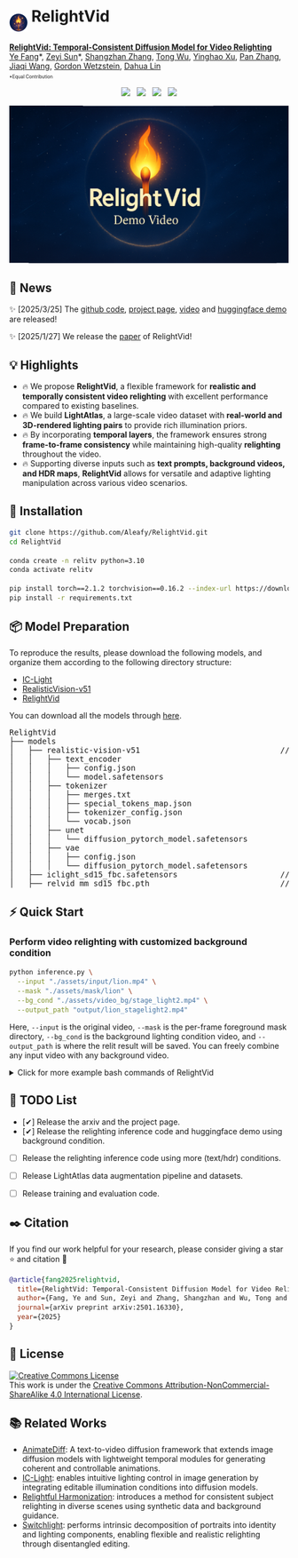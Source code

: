 # <img src="media/icon6.png" style="vertical-align: -18px;" :height="33px" width="33px"> RelightVid
<!-- # RelightVid -->

**[RelightVid: Temporal-Consistent Diffusion Model for Video Relighting](https://aleafy.github.io/relightvid/)**
</br>
[Ye Fang](https://github.com/Aleafy)\*,
[Zeyi Sun](https://github.com/SunzeY)\*,
[Shangzhan Zhang](https://zhanghe3z.github.io/),
[Tong Wu](https://wutong16.github.io/),
[Yinghao Xu](https://justimyhxu.github.io/),
[Pan Zhang](https://panzhang0212.github.io/),
[Jiaqi Wang](https://myownskyw7.github.io/),
[Gordon Wetzstein](https://web.stanford.edu/~gordonwz/),
[Dahua Lin](http://dahua.site/)

<p style="font-size: 0.6em; margin-top: -1em">*Equal Contribution</p>

<!-- <p align="center">
<a href="https://arxiv.org/abs/2501.16330"><img src="https://img.shields.io/badge/arXiv-Paper-<color>"></a>
<a href="https://sunzey.github.io/Make-it-Real"><img src="https://img.shields.io/badge/Project-Website-red"></a>
<a href="https://www.youtube.com/watch?v=_j-t8592GCM"><img src="https://img.shields.io/static/v1?label=Demo&message=Video&color=orange"></a>
<a href="" target='_blank'>
<img src="https://visitor-badge.laobi.icu/badge?page_id=Aleafy.RelightVid&left_color=gray&right_color=blue">
</a>
</p> -->

<!-- 🌐 🧭 🏠 🌟 ⭐-->

<!-- <div align="center" style="font-family: Arial, sans-serif;">
  <p>
    <a href="https://prmbench.github.io/" style="text-decoration: none; font-weight: bold;">🌻 Homepage</a> •
    <a href="https://arxiv.org/abs/2501.03124" style="text-decoration: none; font-weight: bold;">📑 Paper</a> •
    <a href="https://huggingface.co/datasets/hitsmy/PRMBench_Preview" style="text-decoration: none; font-weight: bold;">🤗 Demo</a> •
    <a href="xxx" style="text-decoration: none; font-weight: bold;"> 🎬 Video</a>
  </p>
</div> -->


<p align="center">
<a href="https://arxiv.org/abs/2501.16330"><img src="https://img.shields.io/badge/arXiv-Paper-<color>"></a> &nbsp;
<a href="https://aleafy.github.io/relightvid"><img src="https://img.shields.io/badge/Project-Website-red"></a> &nbsp;
<a href="https://www.youtube.com/watch?v=8yTOgCgMyIM"><img src="https://img.shields.io/static/v1?label=Demo&message=Video&color=orange"></a>  &nbsp;
<a href="https://huggingface.co/spaces/aleafy/RelightVid">
    <img src="https://img.shields.io/badge/%F0%9F%A4%97%20Hugging%20Face-Spaces-yellow">
  </a>
</p>




[![Click to watch](media/demo_video.png)](https://www.youtube.com/watch?v=8yTOgCgMyIM)



<!-- ![Demo](./assets/demo.gif) -->
<!-- ▶ [点击这里观看视频](https://files.catbox.moe/5kyifj.mp4) -->
<!-- [![点击播放视频](media/icon2.png)](https://files.catbox.moe/5kyifj.mp4) -->


## 📜 News
✨ [2025/3/25] The [github code](https://github.com/Aleafy/RelightVid), [project page](https://aleafy.github.io/relightvid/), [video](https://www.youtube.com/watch?v=8yTOgCgMyIM) and [huggingface demo](https://huggingface.co/spaces/aleafy/RelightVid) are released!

✨ [2025/1/27] We release the [paper](https://arxiv.org/abs/2501.16330) of RelightVid!

<!-- ## 💡 Highlights  
- 🔥 We propose **RelightVid**, a flexible framework for **realistic and temporally consistent video relighting** with excellent performance compared to existing baselines.  
- 🔥 We build **LightAtlas**, a large-scale video dataset with **real-world and 3D-rendered lighting pairs** to provide rich illumination priors.  
- 🔥 By incorporating **temporal layers**, the framework ensures strong **frame-to-frame consistency** while effectively preserving object albedo during the relighting process.  
- 🔥 Supporting diverse inputs such as **text prompts, background videos, and HDR maps**, **RelightVid** allows for versatile and adaptive lighting manipulation across various video scenarios. -->

## 💡 Highlights  
<!-- - 🔥 **RelightVid** introduces a flexible framework for **realistic and temporally consistent video relighting**, outperforming existing baselines with excellent performance across multiple metrics.   -->
<!-- - 🔥 A comprehensive **LightAtlas** dataset is created, combining **real-world and 3D-rendered lighting pairs** to provide a rich foundation of illumination priors.  -->
- 🔥 We propose **RelightVid**, a flexible framework for **realistic and temporally consistent video relighting** with excellent performance compared to existing baselines.  
- 🔥 We build **LightAtlas**, a large-scale video dataset with **real-world and 3D-rendered lighting pairs** to provide rich illumination priors.  
- 🔥 By incorporating **temporal layers**, the framework ensures strong **frame-to-frame consistency** while maintaining high-quality **relighting** throughout the video.  
- 🔥 Supporting diverse inputs such as **text prompts, background videos, and HDR maps**, **RelightVid** allows for versatile and adaptive lighting manipulation across various video scenarios.

<!-- 
## 👨‍💻 Todo
- [ ] Evaluation for Existed and Model-Generated Assets (both code & test assets)
- [ ] More Interactive Demos (huggingface, jupyter) 
- [x] Make-it-Real Pipeline Inference Code
- [x] Highly detailed Material Library annotations (generated by GPT-4V) 
- [x] Paper and Web Demos -->

## 💾 Installation

   ```bash
   git clone https://github.com/Aleafy/RelightVid.git
   cd RelightVid

   conda create -n relitv python=3.10 
   conda activate relitv
   
   pip install torch==2.1.2 torchvision==0.16.2 --index-url https://download.pytorch.org/whl/cu118
   pip install -r requirements.txt
   ```


## 📦 Model Preparation
<!-- To reproduce the results, please download the following models ([IC-Light](https://huggingface.co/lllyasviel/ic-light/tree/main), [RealisticVision-v51](https://huggingface.co/stablediffusionapi/realistic-vision-v51/tree/main), [RelightVid](https://huggingface.co/aleafy/RelightVid/tree/main)), and organize them according to the following directory structure: -->

To reproduce the results, please download the following models, and organize them according to the following directory structure:

- [IC-Light](https://huggingface.co/lllyasviel/ic-light/tree/main)
- [RealisticVision-v51](https://huggingface.co/stablediffusionapi/realistic-vision-v51/tree/main)
- [RelightVid](https://huggingface.co/aleafy/RelightVid/tree/main)

You can download all the models through [here]().
 <!-- 1. **Annotations**: in `data/material_lib/annotations` [folder](data/material_lib/annotations), include:
    - Highly-detailed descriptions by GPT-4V: offering thorough descriptions of the material’s visual characteristics and rich semantic information.
    - Category-tree: Divided into a hierarchical structure with coarse and fine granularity, it includes over 80 subcategories.
 2. **PBR Maps**: You can download the complete PBR data collection at [Huggingface](https://huggingface.co/datasets/gvecchio/MatSynth/tree/main), or download the data used in our project at [OpenXLab](https://openxlab.org.cn/datasets/YeFang/MatSynth/tree/main) (Recommended). (If you have any questions, please refer to [issue#5](https://github.com/Aleafy/Make_it_Real/issues/5))
 3. **Material Images(optinal)**: You can download the material images file [here](https://drive.google.com/file/d/1ob7CV6JiaqFyjuCzlmSnBuNRkzt2qMSG/view?usp=sharing), to check and visualize the material appearance. -->

<!-- <pre>
RelightVid
└── models
    └── realistic-vision-v51                              // stable diffusion base model
        └── text_encoder
            ├── config.json
            └── model.safetensors
        └── tokenizer
            ├── merges.txt
            ├── special_tokens_map.json
            ├── tokenizer_config.json
            └── vocab.json
        └── unet
            └── diffusion_pytorch_model.safetensors
        └── vae
            ├── config.json
            └── diffusion_pytorch_model.safetensors
    └── iclight_sd15_fbc.safetensors                      // ic-light weights
    └── relvid_mm_sd15_fbc.pth                            // relightvid motion weights
</pre> -->


<pre>
RelightVid
├── models
│   ├── realistic-vision-v51                              // stable diffusion base model
│   │   ├── text_encoder
│   │   │   ├── config.json
│   │   │   └── model.safetensors
│   │   ├── tokenizer
│   │   │   ├── merges.txt
│   │   │   ├── special_tokens_map.json
│   │   │   ├── tokenizer_config.json
│   │   │   └── vocab.json
│   │   ├── unet
│   │   │   └── diffusion_pytorch_model.safetensors
│   │   ├── vae
│   │   │   ├── config.json
│   │   │   └── diffusion_pytorch_model.safetensors
│   ├── iclight_sd15_fbc.safetensors                      // ic-light weights
│   ├── relvid_mm_sd15_fbc.pth                            // relightvid motion weights
</pre>


## ⚡ Quick Start
<!-- #### Background-conditioned illumination control -->
### Perform video relighting with customized background condition
```bash
python inference.py \
  --input "./assets/input/lion.mp4" \
  --mask "./assets/mask/lion" \
  --bg_cond "./assets/video_bg/stage_light2.mp4" \
  --output_path "output/lion_stagelight2.mp4"
```
Here, `--input` is the original video, `--mask` is the per-frame foreground mask directory, `--bg_cond` is the background lighting condition video, and `--output_path` is where the relit result will be saved. You can freely combine any input video with any background video.



<details><summary>Click for more example bash commands of RelightVid</summary>

```bash
python inference.py --input "./assets/input/woman.mp4" --mask "./assets/mask/woman" --bg_cond "./assets/video_bg/universe1.mp4" --output_path "output/woman_universe1.mp4"
```
```bash
python inference.py --input "./assets/input/woman.mp4" --mask "./assets/mask/woman" --bg_cond "./assets/video_bg/beach.mp4" --output_path "output/woman_beach.mp4"
```
```bash
python inference.py --input "./assets/input/man.mp4" --mask "./assets/mask/man" --bg_cond "./assets/video_bg/tunnel.mp4" --output_path "output/man_tunnel.mp4"
```
```bash
python inference.py --input "./assets/input/man2.mp4" --mask "./assets/mask/man2" --bg_cond "./assets/video_bg/fantasy.mp4" --output_path "output/man2_fantasy.mp4"
```
```bash
python inference.py --input "./assets/input/lion.mp4" --mask "./assets/mask/lion" --bg_cond "./assets/video_bg/stage_light1.mp4" --output_path "output/lion_stagelight1.mp4"
```
```bash
python inference.py --input "./assets/input/truck.mp4" --mask "./assets/mask/truck" --bg_cond "./assets/video_bg/universe3.mp4" --output_path "output/truck_universe3.mp4"
```
```bash
python inference.py --input "./assets/input/truck.mp4" --mask "./assets/mask/truck" --bg_cond "./assets/video_bg/universe1.mp4" --output_path "output/truck_universe1.mp4"
```
```bash
python inference.py --input "./assets/input/glass.mp4" --mask "./assets/mask/glass" --bg_cond "./assets/video_bg/snow.mp4" --output_path "output/glass_snow.mp4"
```
```bash
python inference.py --input "./assets/input/dance.mp4" --mask "./assets/mask/dance" --bg_cond "./assets/video_bg/sunscape.mp4" --output_path "output/dance_sunscape.mp4"
```
</details>
<!-- - To ensure proper network connectivity for GPT-4V, add proxy environment settings in [main.py](https://github.com/Aleafy/Make_it_Real/blob/feb3563d57fbe18abbff8d4abfb48f71cc8f967b/main.py#L18) (optional). Also, please verify the reachability of your [API host](https://github.com/Aleafy/Make_it_Real/blob/feb3563d57fbe18abbff8d4abfb48f71cc8f967b/utils/gpt4_query.py#L68).
- Result visualization (blender engine) is located in the `output/refine_output` dir. You can compare the result with that in `output/ori_output`.  -->



## 📝 TODO List
- [✔] Release the arxiv and the project page.
- [✔] Release the relighting inference code and huggingface demo using background condition.
- [ ] Release the relighting inference code using more (text/hdr) conditions.
- [ ] Release LightAtlas data augmentation pipeline and datasets. 
- [ ] Release training and evaluation code.


## ✒️ Citation
If you find our work helpful for your research, please consider giving a star ⭐ and citation 📝
```bibtex
@article{fang2025relightvid,
  title={RelightVid: Temporal-Consistent Diffusion Model for Video Relighting},
  author={Fang, Ye and Sun, Zeyi and Zhang, Shangzhan and Wu, Tong and Xu, Yinghao and Zhang, Pan and Wang, Jiaqi and Wetzstein, Gordon and Lin, Dahua},
  journal={arXiv preprint arXiv:2501.16330},
  year={2025}
}
```

## 📄 License
<a rel="license" href="http://creativecommons.org/licenses/by-nc-sa/4.0/"><img alt="Creative Commons License" style="border-width:0" src="https://i.creativecommons.org/l/by-nc-sa/4.0/80x15.png" /></a>
<br />
This work is under the <a rel="license" href="http://creativecommons.org/licenses/by-nc-sa/4.0/">Creative Commons Attribution-NonCommercial-ShareAlike 4.0 International License</a>.



## 📚 Related Works
- [AnimateDiff](https://github.com/guoyww/animatediff/): A text-to-video diffusion framework that extends image diffusion models with lightweight temporal modules for generating coherent and controllable animations.
- [IC-Light](https://github.com/lllyasviel/IC-Light):  enables intuitive lighting control in image generation by integrating editable illumination conditions into diffusion models.
- [Relightful Harmonization](https://arxiv.org/abs/2312.06886): introduces a method for consistent subject relighting in diverse scenes using synthetic data and background guidance.
- [Switchlight](https://arxiv.org/pdf/2402.18848): performs intrinsic decomposition of portraits into identity and lighting components, enabling flexible and realistic relighting through disentangled editing.


